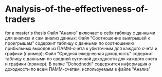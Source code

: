 # Analysis-of-the-effectiveness-of-traders
for a master's thesis
Файл "Анализ" включает в себя таблицу с данными для анализа и сам анализ данных;
Файл "Соотношение выигрышей к проигрышам" содержит таблицу с данными по соотношению прибыльных выходов из ПАММ-счета к убыточным для каждого счета и графики (пример);
Файл "Средняя ежедневная доходность" содержит таблицу с данными по средней суточной доходности для каждого счета и графики (пример);
В папке "Dohodnodti" содержится информация о доходности по всем ПАММ-счетам, используемым в файле "Анализ"
